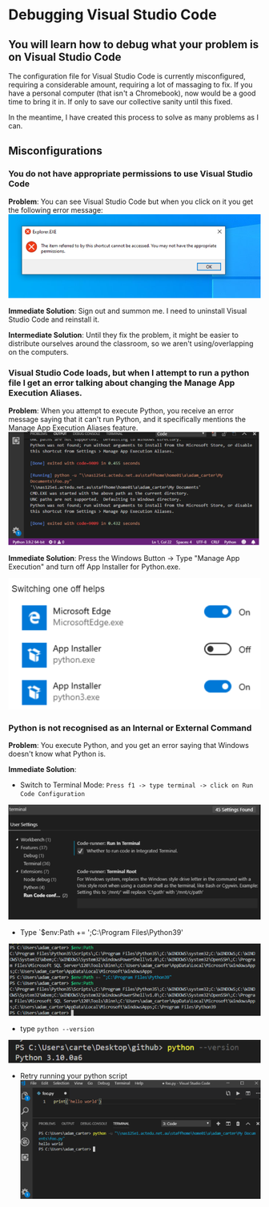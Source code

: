 # Debugging Visual Studio Code

## You will learn how to debug what your problem is on Visual Studio Code
The configuration file for Visual Studio Code is currently misconfigured, requiring a considerable amount, requiring a lot of massaging to fix. If you have a personal computer (that isn't a Chromebook), now would be a good time to bring it in.  If only to save our collective sanity until this fixed. 

In the meantime, I have created this process to solve as many problems as I can. 

## **Misconfigurations** 

### You do not have appropriate permissions to use Visual Studio Code
**Problem**: You can see Visual Studio Code but when you click on it you get the following error message: 
![](2021-04-20-09-19-26.png)

**Immediate Solution**: Sign out and summon me. I need to uninstall Visual Studio Code and reinstall it. 

**Intermediate Solution**: Until they fix the problem, it might be easier to distribute ourselves around the classroom, so we aren't using/overlapping on the computers. 

### **Visual Studio Code loads, but when I attempt to run a python file I get an error talking about changing the Manage App Execution Aliases**. 

**Problem**: When you attempt to execute Python, you receive an error message saying that it can't run Python, and it specifically mentions the Manage App Execution Aliases feature. 
![](2021-04-20-09-21-44.png)

**Immediate Solution**: Press the Windows Button -> Type "Manage App Execution" and turn off App Installer for Python.exe. 
 
 ![](2021-04-20-09-21-30.png)

### **Python is not recognised as an Internal or External Command**

**Problem**: You execute Python, and you get an error saying that Windows doesn't know what Python is. 

**Immediate Solution**: 
* Switch to Terminal Mode: `Press f1 -> type terminal -> click on Run Code Configuration`

![](2021-04-20-09-22-17.png)

* Type `$env:Path += ';C:\Program Files\Python39'

![](2021-04-20-09-23-21.png)

* type `python --version`

![](2021-04-20-09-23-53.png)

* Retry running your python script
![](2021-04-20-09-24-18.png)
